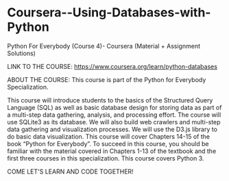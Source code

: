 # Coursera--Using-Databases-with-Python

Python For Everybody (Course 4)- Coursera (Material + Assignment Solutions)

LINK TO THE COURSE:
https://www.coursera.org/learn/python-databases

ABOUT THE COURSE:
This course is part of the Python for Everybody Specialization.

This course will introduce students to the basics of the Structured Query Language (SQL) as well as basic database design for storing data as part of a multi-step data gathering, analysis, and processing effort.  The course will use SQLite3 as its database.  We will also build web crawlers and multi-step data gathering and visualization processes.  We will use the D3.js library to do basic data visualization.  This course will cover Chapters 14-15 of the book “Python for Everybody”. To succeed in this course, you should be familiar with the material covered in Chapters 1-13 of the textbook and the first three courses in this specialization. This course covers Python 3.

COME LET'S LEARN AND CODE TOGETHER!
